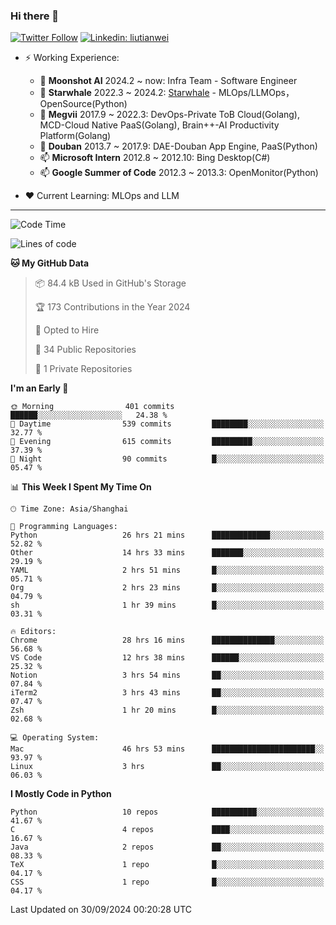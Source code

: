### Hi there 👋

[![Twitter Follow](https://img.shields.io/twitter/follow/tianweidut?style=social)](https://twitter.com/tianweidut)
[![Linkedin: liutianwei](https://img.shields.io/badge/-liutianwei-blue?style=flat-square&logo=Linkedin&logoColor=white&link=https://www.linkedin.com/in/liutianwei/)](https://www.linkedin.com/in/liutianwei/)

- ⚡ Working Experience:
  - 🔭 **Moonshot AI**  2024.2 ~ now: Infra Team - Software Engineer
  - 🌱 **Starwhale** 2022.3 ~ 2024.2: [Starwhale](https://github.com/star-whale/starwhale) - MLOps/LLMOps，OpenSource(Python)
  - 🌱 **Megvii** 2017.9 ~ 2022.3: DevOps-Private ToB Cloud(Golang), MCD-Cloud Native PaaS(Golang), Brain++-AI Productivity Platform(Golang)
  - 🌱 **Douban** 2013.7 ~ 2017.9: DAE-Douban App Engine, PaaS(Python)
  - 📫 **Microsoft Intern** 2012.8 ~ 2012.10: Bing Desktop(C#)
  - 📫 **Google Summer of Code** 2012.3 ~ 2013.3: OpenMonitor(Python)

- ❤️ Current Learning: MLOps and LLM

---
<!--START_SECTION:waka-->
![Code Time](http://img.shields.io/badge/Code%20Time-6%2C093%20hrs%2038%20mins-blue)

![Lines of code](https://img.shields.io/badge/From%20Hello%20World%20I%27ve%20Written-1.0%20million%20lines%20of%20code-blue)

**🐱 My GitHub Data** 

> 📦 84.4 kB Used in GitHub's Storage 
 > 
> 🏆 173 Contributions in the Year 2024
 > 
> 💼 Opted to Hire
 > 
> 📜 34 Public Repositories 
 > 
> 🔑 1 Private Repositories 
 > 
**I'm an Early 🐤** 

```text
🌞 Morning                401 commits         ██████░░░░░░░░░░░░░░░░░░░   24.38 % 
🌆 Daytime                539 commits         ████████░░░░░░░░░░░░░░░░░   32.77 % 
🌃 Evening                615 commits         █████████░░░░░░░░░░░░░░░░   37.39 % 
🌙 Night                  90 commits          █░░░░░░░░░░░░░░░░░░░░░░░░   05.47 % 
```


📊 **This Week I Spent My Time On** 

```text
🕑︎ Time Zone: Asia/Shanghai

💬 Programming Languages: 
Python                   26 hrs 21 mins      █████████████░░░░░░░░░░░░   52.82 % 
Other                    14 hrs 33 mins      ███████░░░░░░░░░░░░░░░░░░   29.19 % 
YAML                     2 hrs 51 mins       █░░░░░░░░░░░░░░░░░░░░░░░░   05.71 % 
Org                      2 hrs 23 mins       █░░░░░░░░░░░░░░░░░░░░░░░░   04.79 % 
sh                       1 hr 39 mins        █░░░░░░░░░░░░░░░░░░░░░░░░   03.31 % 

🔥 Editors: 
Chrome                   28 hrs 16 mins      ██████████████░░░░░░░░░░░   56.68 % 
VS Code                  12 hrs 38 mins      ██████░░░░░░░░░░░░░░░░░░░   25.32 % 
Notion                   3 hrs 54 mins       ██░░░░░░░░░░░░░░░░░░░░░░░   07.84 % 
iTerm2                   3 hrs 43 mins       ██░░░░░░░░░░░░░░░░░░░░░░░   07.47 % 
Zsh                      1 hr 20 mins        █░░░░░░░░░░░░░░░░░░░░░░░░   02.68 % 

💻 Operating System: 
Mac                      46 hrs 53 mins      ███████████████████████░░   93.97 % 
Linux                    3 hrs               ██░░░░░░░░░░░░░░░░░░░░░░░   06.03 % 
```

**I Mostly Code in Python** 

```text
Python                   10 repos            ██████████░░░░░░░░░░░░░░░   41.67 % 
C                        4 repos             ████░░░░░░░░░░░░░░░░░░░░░   16.67 % 
Java                     2 repos             ██░░░░░░░░░░░░░░░░░░░░░░░   08.33 % 
TeX                      1 repo              █░░░░░░░░░░░░░░░░░░░░░░░░   04.17 % 
CSS                      1 repo              █░░░░░░░░░░░░░░░░░░░░░░░░   04.17 % 
```




 Last Updated on 30/09/2024 00:20:28 UTC
<!--END_SECTION:waka-->
